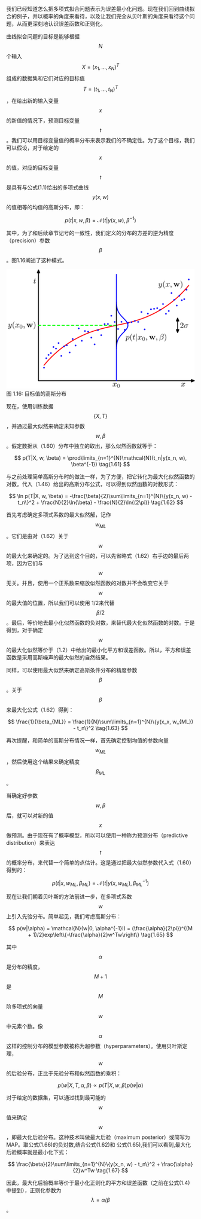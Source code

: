 我们已经知道怎么把多项式拟合问题表示为误差最小化问题。现在我们回到曲线拟合的例子，并以概率的角度来看待，以及让我们完全从贝叶斯的角度来看待这个问题，从而更深刻地认识误差函数和正则化。    

曲线拟合问题的目标是能够根据$$ N $$个输入$$ X = (x_1,...,x_N)^T $$组成的数据集和它们对应的目标值$$ T = (t_1,...,t_N)^T $$，在给出新的输入变量$$ x $$的新值的情况下，预测目标变量$$ t $$。我们可以用目标变量值的概率分布来表示我们的不确定性。为了这个目标，我们可以假设，对于给定的$$ x $$的值，对应的目标变量$$ t $$是具有与公式(1.1)给出的多项式曲线$$ y(x, w) $$的值相等的均值的高斯分布，即：    

$$
p(t|x, w, \beta) = \mathcal{N}(t|y(x, w), \beta^{-1}) \tag{1.60}
$$

其中，为了和后续章节记号的一致性，我们定义的分布的方差的逆为精度（precision）参数$$ \beta $$。图1.16阐述了这种模式。

![图 1-16](images/curve_gaussian.png)      
图 1.16: 目标值的高斯分布    

现在，使用训练数据$$ \{X, T\} $$，并通过最大似然来确定未知参数$$ w, \beta $$。假定数据从（1.60）分布中独立的取出，那么似然函数就等于：    

$$
p(T|X, w, \beta) = \prod\limits_{n=1}^{N}\mathcal{N}(t_n|y(x_n, w), \beta^{-1}) \tag{1.61}
$$    

与之前处理简单高斯分布时的做法一样，为了方便，把它转化为最大化似然函数的对数。代入（1.46）给出的高斯分布公式，可以得到似然函数的对数形式：    

$$
\ln p(T|X, w, \beta) = -\frac{\beta}{2}\sum\limits_{n=1}^{N}\{y(x_n, w) - t_n\}^2 + \frac{N}{2}\ln{\beta} - \frac{N}{2}\ln{(2\pi)} \tag{1.62}
$$

首先考虑确定多项式系数的最大似然解，记作$$ w_{ML} $$。它们是由对（1.62）关于$$ w $$的最大化来确定的。为了达到这个目的，可以先省略式（1.62）右手边的最后两项，因为它们与$$ w $$无关。并且，使用一个正系数来缩放似然函数的对数并不会改变它关于$$ w $$的最大值的位置，所以我们可以使用 1/2来代替$$ \beta/2
$$。最后，等价地去最小化似然函数的负对数，来替代最大化似然函数的对数。于是得到，对于确定$$ w $$的最大化似然等价于（1.2）中给出的最小化平方和误差函数。所以，平方和误差函数是采用高斯噪声的最大似然的自然结果。    

同样，可以使用最大似然来确定高斯条件分布的精度参数$$ \beta $$。关于$$ \beta $$来最大化公式（1.62）得到：    

$$
\frac{1}{\beta_{ML}} = \frac{1}{N}\sum\limits_{n=1}^{N}\{y(x_x, w_{ML}) - t_n\}^2 \tag{1.63}
$$    

再次提醒，和简单的高斯分布情况一样，首先确定控制均值的参数向量$$ w_{ML} $$，然后使用这个结果来确定精度$$ \beta_{ML} $$。    

当确定好参数$$ w, \beta $$后，就可以对新的值$$ x $$做预测。由于现在有了概率模型，所以可以使用一种称为预测分布（predictive distribution）来表达$$ t $$的概率分布，来代替一个简单的点估计。这是通过把最大似然参数代入式（1.60）得到的：    

$$
p(t|x, w_{ML}, \beta_{ML}) = \mathcal{N}(t|y(x, w_{ML}), \beta_{ML}^{-1}) \tag{1.64}
$$

现在让我们朝着贝叶斯的方法前进一步，在多项式系数$$ w $$上引入先验分布。简单起见，我们考虑高斯分布：    

$$
p(w|\alpha) = \mathcal{N}(w|0, \alpha^{-1}I) = (\frac{\alpha}{2\pi})^{(M + 1)/2}exp\left\{-\frac{\alpha}{2}w^Tw\right\} \tag{1.65}
$$    

其中$$ \alpha $$是分布的精度，$$ M + 1 $$是$$ M $$阶多项式的向量$$ w $$中元素个数。像$$ \alpha $$这样的控制分布的模型参数被称为超参数（hyperparameters）。使用贝叶斯定理，$$ w $$的后验分布，正比于先验分布和似然函数的乘积：

$$
p(w|X, T, \alpha, \beta) \propto  p(T|X, w, \beta)p(w|\alpha) \tag{1.66}
$$    

对于给定的数据集，可以通过找到最可能的$$ w $$值来确定$$ w $$，即最大化后验分布。这种技术叫做最大后验（maximum posterior）或简写为MAP。取公式(1.66)的负对数,结合公式(1.62)和 公式(1.65),我们可以看到,最大化后验概率就是最小化下式：

$$
\frac{\beta}{2}\sum\limits_{n=1}^{N}\{y(x_n, w) - t_n\}^2 + \frac{\alpha}{2}w^Tw \tag{1.67}
$$

因此，最大化后验概率等价于最小化正则化的平方和误差函数（之前在公式(1.4)中提到），正则化参数为$$ \lambda = \alpha / \beta $$。
